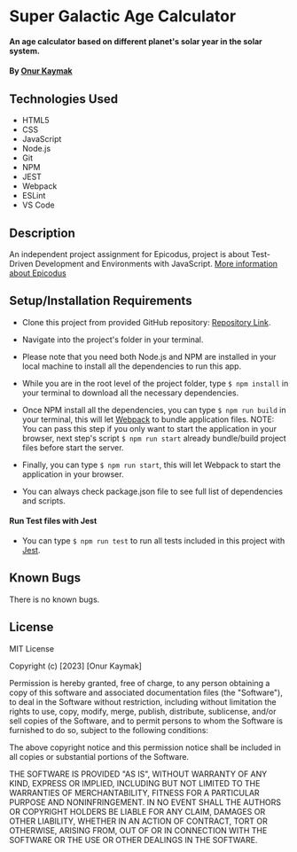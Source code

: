 # Super Galactic Age Calculator

#### An age calculator based on different planet's solar year in the solar system.

#### By [Onur Kaymak](https://onurkaymak.com)

## Technologies Used

- HTML5
- CSS
- JavaScript
- Node.js
- Git
- NPM
- JEST
- Webpack
- ESLint
- VS Code

## Description

An independent project assignment for Epicodus, project is about Test-Driven Development and Environments with JavaScript.
[More information about Epicodus](https://www.epicodus.com)

## Setup/Installation Requirements

- Clone this project from provided GitHub repository: [Repository Link](https://github.com/onurkaymak/galactic-age-calculator).

- Navigate into the project's folder in your terminal.

- Please note that you need both Node.js and NPM are installed in your local machine to install all the dependencies to run this app.

- While you are in the root level of the project folder, type `$ npm install` in your terminal to download all the necessary dependencies.

- Once NPM install all the dependencies, you can type `$ npm run build` in your terminal, this will let [Webpack](https://webpack.js.org/concepts/) to bundle application files. NOTE: You can pass this step if you only want to start the application in your browser, next step's script `$ npm run start` already bundle/build project files before start the server.

- Finally, you can type `$ npm run start`, this will let Webpack to start the application in your browser.

- You can always check package.json file to see full list of dependencies and scripts.

#### Run Test files with Jest

- You can type `$ npm run test` to run all tests included in this project with [Jest](https://jestjs.io/).

## Known Bugs

There is no known bugs.

## License

MIT License

Copyright (c) [2023] [Onur Kaymak]

Permission is hereby granted, free of charge, to any person obtaining a copy
of this software and associated documentation files (the "Software"), to deal
in the Software without restriction, including without limitation the rights
to use, copy, modify, merge, publish, distribute, sublicense, and/or sell
copies of the Software, and to permit persons to whom the Software is
furnished to do so, subject to the following conditions:

The above copyright notice and this permission notice shall be included in all
copies or substantial portions of the Software.

THE SOFTWARE IS PROVIDED "AS IS", WITHOUT WARRANTY OF ANY KIND, EXPRESS OR
IMPLIED, INCLUDING BUT NOT LIMITED TO THE WARRANTIES OF MERCHANTABILITY,
FITNESS FOR A PARTICULAR PURPOSE AND NONINFRINGEMENT. IN NO EVENT SHALL THE
AUTHORS OR COPYRIGHT HOLDERS BE LIABLE FOR ANY CLAIM, DAMAGES OR OTHER
LIABILITY, WHETHER IN AN ACTION OF CONTRACT, TORT OR OTHERWISE, ARISING FROM,
OUT OF OR IN CONNECTION WITH THE SOFTWARE OR THE USE OR OTHER DEALINGS IN THE
SOFTWARE.
